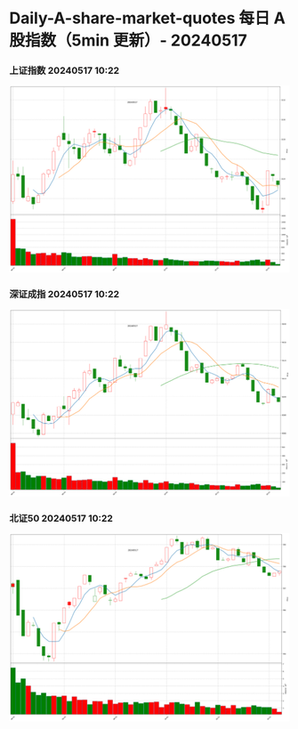 
# Daily-A-share-market-quotes 每日 A 股指数（5min 更新）- 20240517

### 上证指数 20240517 10:22
![](./fig/2024/5/20240517-sh000001.png)

### 深证成指 20240517 10:22
![](./fig/2024/5/20240517-sz399001.png)

### 北证50 20240517 10:22
![](./fig/2024/5/20240517-bj899050.png)
